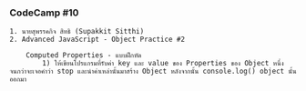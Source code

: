 ### CodeCamp #10
    1. นายสุพรรคกิจ สิทธิ (Supakkit Sitthi)
    2. Advanced JavaScript - Object Practice #2

        Computed Properties - แบบฝึกหัด
            1) ให้เขียนโปรแกรมที่รับค่า key และ value ของ Properties ของ Object หนึ่ง จนกว่าจะเจอคำว่า stop และนำค่าเหล่านั้นมาสร้าง Object หลังจากนั้น console.log() object นั้นออกมา
